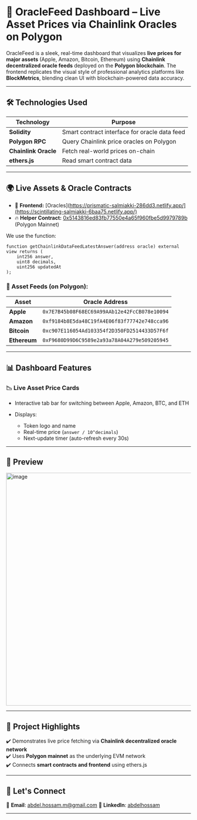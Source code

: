 # 📡 OracleFeed Dashboard – Live Asset Prices via Chainlink Oracles on Polygon

OracleFeed is a sleek, real-time dashboard that visualizes **live prices for major assets** (Apple, Amazon, Bitcoin, Ethereum) using **Chainlink decentralized oracle feeds** deployed on the **Polygon blockchain**.
The frontend replicates the visual style of professional analytics platforms like **BlockMetrics**, blending clean UI with blockchain-powered data accuracy.

---

## 🛠 **Technologies Used**

| Technology           | Purpose                                       |
| -------------------- | --------------------------------------------- |
| **Solidity**         | Smart contract interface for oracle data feed |
| **Polygon RPC**      | Query Chainlink price oracles on Polygon      |
| **Chainlink Oracle** | Fetch real-world prices on-chain              |
| **ethers.js**        | Read smart contract data                      |

---

## 🌍 **Live Assets & Oracle Contracts**

- 🔗 **Frontend:** [Oracles](https://prismatic-salmiakki-286dd3.netlify.app/](https://scintillating-salmiakki-6baa75.netlify.app/)
- 🔥 **Helper Contract:** [0x5143816ed83fb77550e4a65f960fbe5d9979789b](https://polygonscan.com/address/0x5143816ed83fb77550e4a65f960fbe5d9979789b) (Polygon Mainnet)

  
We use the function:

```solidity
function getChainlinkDataFeedLatestAnswer(address oracle) external view returns (
    int256 answer,
    uint8 decimals,
    uint256 updatedAt
);
```

### 🔗 Asset Feeds (on Polygon):

| Asset        | Oracle Address                               |
| ------------ | -------------------------------------------- |
| **Apple**    | `0x7E7B45b08F68EC69A99AAb12e42FcCB078e10094` |
| **Amazon**   | `0xf9184b8E5da48C19fA4E06f83f77742e748cca96` |
| **Bitcoin**  | `0xc907E116054Ad103354f2D350FD2514433D57F6f` |
| **Ethereum** | `0xF9680D99D6C9589e2a93a78A04A279e509205945` |

---

## 📊 **Dashboard Features**

### 📉 Live Asset Price Cards

* Interactive tab bar for switching between Apple, Amazon, BTC, and ETH
* Displays:

  * Token logo and name
  * Real-time price (`answer / 10^decimals`)
  * Next-update timer (auto-refresh every 30s)

---

## 📸 **Preview**

<img width="1593" height="636" alt="image" src="https://github.com/user-attachments/assets/72522a61-d50e-42a2-8561-96be3a7eaaf1" />

---

## 🧠 **Project Highlights**

✔️ Demonstrates live price fetching via **Chainlink decentralized oracle network**<br> 
✔️ Uses **Polygon mainnet** as the underlying EVM network<br> 
✔️ Connects **smart contracts and frontend** using ethers.js<br> 

---

## 📩 **Let's Connect**

📧 **Email**: [abdel.hossam.m@gmail.com](mailto:abdel.hossam.m@gmail.com)
💼 **LinkedIn**: [abdelhossam](https://www.linkedin.com/in/abdelhossam/)

---
